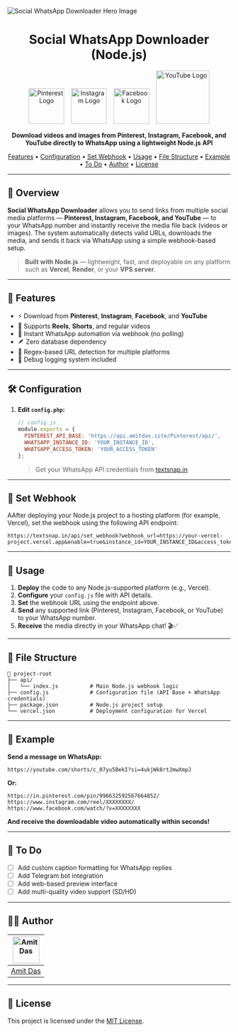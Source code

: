 ![Social WhatsApp Downloader Hero Image](https://repository-images.githubusercontent.com/1003179956/57f78d24-6705-4b84-a278-33006ec459ff)

<h1 align="center">Social WhatsApp Downloader (Node.js)
</h1>

<p align="center">
  <img src="https://upload.wikimedia.org/wikipedia/commons/thumb/3/35/Pinterest_Logo.svg/1024px-Pinterest_Logo.svg.png" width="80" alt="Pinterest Logo"/>
  &nbsp;&nbsp;
  <img src="https://upload.wikimedia.org/wikipedia/commons/e/e7/Instagram_logo_2016.svg" width="80" alt="Instagram Logo"/>
  &nbsp;&nbsp;
  <img src="https://upload.wikimedia.org/wikipedia/commons/1/1b/Facebook_icon.svg" width="80" alt="Facebook Logo"/>
  &nbsp;&nbsp;
  <img src="https://upload.wikimedia.org/wikipedia/commons/b/b8/YouTube_Logo_2017.svg" width="120" alt="YouTube Logo"/>
</p>

<p align="center">
  <b>Download videos and images from Pinterest, Instagram, Facebook, and YouTube directly to WhatsApp using a lightweight Node.js API</b>
</p>

<p align="center">
  <a href="#-features">Features</a> •
  <a href="#-configuration">Configuration</a> •
  <a href="#-set-webhook">Set Webhook</a> •
  <a href="#-usage">Usage</a> •
  <a href="#-file-structure">File Structure</a> •
  <a href="#-example">Example</a> •
  <a href="#-to-do">To Do</a> •
  <a href="#-author">Author</a> •
  <a href="#-license">License</a>
</p>

---

## 📌 Overview

**Social WhatsApp Downloader** allows you to send links from multiple social media platforms — **Pinterest, Instagram, Facebook, and YouTube** — to your WhatsApp number and instantly receive the media file back (videos or images).
The system automatically detects valid URLs, downloads the media, and sends it back via WhatsApp using a simple webhook-based setup.

> **Built with Node.js** — lightweight, fast, and deployable on any platform such as **Vercel**, **Render**, or your **VPS server**.

---

## 🚀 Features

* ⚡️ Download from **Pinterest**, **Instagram**, **Facebook**, and **YouTube**
* 📱 Supports **Reels**, **Shorts**, and regular videos
* 🔗 Instant WhatsApp automation via webhook (no polling)
* 🪶 Zero database dependency
* 🧩 Regex-based URL detection for multiple platforms
* 📝 Debug logging system included

---

## 🛠️ Configuration

1. **Edit `config.php`:**

   ```js
   // config.js
   module.exports = {
     PINTEREST_API_BASE: 'https://api.amitdas.site/Pinterest/api/',
     WHATSAPP_INSTANCE_ID: 'YOUR_INSTANCE_ID',
     WHATSAPP_ACCESS_TOKEN: 'YOUR_ACCESS_TOKEN'
   };
   ```

   > Get your WhatsApp API credentials from [textsnap.in](https://textsnap.in/)

---

## 🔗 Set Webhook

AAfter deploying your Node.js project to a hosting platform (for example, Vercel), set the webhook using the following API endpoint:

```
https://textsnap.in/api/set_webhook?webhook_url=https://your-vercel-project.vercel.app&enable=true&instance_id=YOUR_INSTANCE_ID&access_token=YOUR_ACCESS_TOKEN
```

---

## 📝 Usage

1. **Deploy** the code to any Node.js-supported platform (e.g., Vercel).
2. **Configure** your `config.js` file with API details.
3. **Set** the webhook URL using the endpoint above.
4. **Send** any supported link (Pinterest, Instagram, Facebook, or YouTube) to your WhatsApp number.
5. **Receive** the media directly in your WhatsApp chat! 🎬✅

---

## 📂 File Structure

```text
📁 project-root
├── api/
│   └── index.js          # Main Node.js webhook logic
├── config.js             # Configuration file (API Base + WhatsApp credentials)
├── package.json          # Node.js project setup
└── vercel.json           # Deployment configuration for Vercel
```

---

## 📸 Example

**Send a message on WhatsApp:**

```
https://youtube.com/shorts/c_07yu5BekI?si=4ukjWk8rtJmwXmpJ
```

**Or:**

```
https://in.pinterest.com/pin/996632592567664852/
https://www.instagram.com/reel/XXXXXXXX/
https://www.facebook.com/watch/?v=XXXXXXXX
```

**And receive the downloadable video automatically within seconds!**

---

## 📌 To Do

* [ ] Add custom caption formatting for WhatsApp replies
* [ ] Add Telegram bot integration
* [ ] Add web-based preview interface
* [ ] Add multi-quality video support (SD/HD)

---

## 👨‍💻 Author

| [<img src="https://avatars.githubusercontent.com/u/112541611?v=4" width="60" alt="Amit Das"/>](https://amitdas.site) |
| :------------------------------------------------------------------------------------------------------------------: |
|                                           [Amit Das](https://amitdas.site)                                           |

---

## 📄 License

This project is licensed under the [MIT License](LICENSE).
